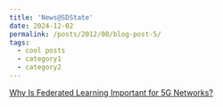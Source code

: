 ```yaml
---
title: 'News@SDState'
date: 2024-12-02
permalink: /posts/2012/08/blog-post-5/
tags:
  - cool posts
  - category1
  - category2
---
```


[Why Is Federated Learning Important for 5G Networks?](https://www.sdstate.edu/news/2024/12/why-federated-learning-important-5g-networks)
